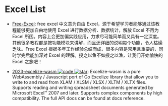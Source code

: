 # Excel List

- [Free-Excel](https://github.com/datawhalechina/free-excel): free excel 中文意为自由 Excel，源于希望学习者能够通过该教程能够更加自由地使用 Excel 进行数据分析、数据统计，解放 Excel 不再为 Excel 所困。内容上会更加偏实践应用，力求尽可能简单而又具有一定深度。其他很多教程都是按功能模块来讲解，而且还详细的说明每个功能，令人枯燥乏味。Free Excel 根据多年工作经验总结而成，很多内容是常用且重要的，同时学完后能加深对 Excel 的理解。授之以鱼不如授之以渔，让我们开始愉快的 Excel 之旅吧！

- [2023-excelize-wasm ![code](https://ng-tech.icu/assets/code.svg) ![star](https://img.shields.io/github/stars/xuri/excelize-wasm)](https://github.com/xuri/excelize-wasm): Excelize-wasm is a pure WebAssembly / Javascript port of Go Excelize library that allow you to write to and read from XLAM / XLSM / XLSX / XLTM / XLTX files. Supports reading and writing spreadsheet documents generated by Microsoft Excel™ 2007 and later. Supports complex components by high compatibility. The full API docs can be found at docs reference.
